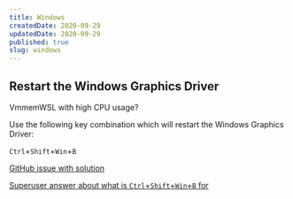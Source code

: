 ```yaml
---
title: Windows
createdDate: 2020-09-29
updatedDate: 2020-09-29
published: true
slug: windows
---
```


## Restart the Windows Graphics Driver

VmmemWSL with high CPU usage?

Use the following key combination which will restart the Windows
Graphics Driver:

`Ctrl`+`Shift`+`Win`+`B`

[GitHub issue with solution]

[Superuser answer about what is `Ctrl`+`Shift`+`Win`+`B` for]

<!-- Links -->

[github issue with solution]:
  https://github.com/microsoft/WSL/issues/6982#issuecomment-874494132
[superuser answer about what is `ctrl`+`shift`+`win`+`b` for]:
  https://superuser.com/a/1145620/193757
